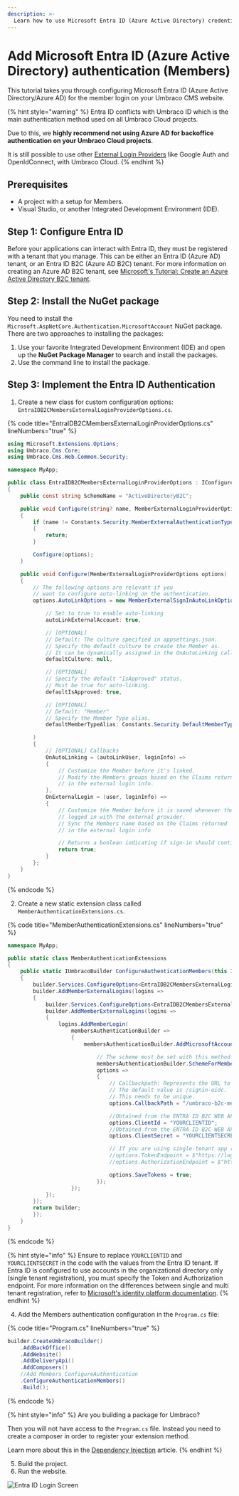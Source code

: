 ```yaml
---
description: >-
  Learn how to use Microsoft Entra ID (Azure Active Directory) credentials to login to Umbraco as a member.
---
```


# Add Microsoft Entra ID (Azure Active Directory) authentication (Members)

This tutorial takes you through configuring Microsoft Entra ID (Azure Active Directory/Azure AD) for the member login on your Umbraco CMS website.

{% hint style="warning" %}
Entra ID conflicts with Umbraco ID which is the main authentication method used on all Umbraco Cloud projects.

Due to this, we **highly recommend not using Azure AD for backoffice authentication on your Umbraco Cloud projects**.

It is still possible to use other [External Login Providers](../reference/security/external-login-providers.md) like Google Auth and OpenIdConnect, with Umbraco Cloud.
{% endhint %}

## Prerequisites

* A project with a setup for Members.
* Visual Studio, or another Integrated Development Environment (IDE).

## Step 1: Configure Entra ID

Before your applications can interact with Entra ID, they must be registered with a tenant that you manage. This can be either an Entra ID (Azure AD) tenant, or an Entra ID B2C (Azure AD B2C) tenant. For more information on creating an Azure AD B2C tenant, see [Microsoft's Tutorial: Create an Azure Active Directory B2C tenant](https://learn.microsoft.com/en-us/azure/active-directory-b2c/tutorial-create-tenant).

## Step 2: Install the NuGet package

You need to install the `Microsoft.AspNetCore.Authentication.MicrosoftAccount` NuGet package. There are two approaches to installing the packages:

1. Use your favorite Integrated Development Environment (IDE) and open up the **NuGet Package Manager** to search and install the packages.
2. Use the command line to install the package.

## Step 3: Implement the Entra ID Authentication

1. Create a new class for custom configuration options: `EntraIDB2CMembersExternalLoginProviderOptions.cs`.

{% code title="EntraIDB2CMembersExternalLoginProviderOptions.cs" lineNumbers="true" %}
```csharp
using Microsoft.Extensions.Options;
using Umbraco.Cms.Core;
using Umbraco.Cms.Web.Common.Security;

namespace MyApp;

public class EntraIDB2CMembersExternalLoginProviderOptions : IConfigureNamedOptions<MemberExternalLoginProviderOptions>
{
    public const string SchemeName = "ActiveDirectoryB2C";

    public void Configure(string? name, MemberExternalLoginProviderOptions options)
    {
        if (name != Constants.Security.MemberExternalAuthenticationTypePrefix + SchemeName)
        {
            return;
        }

        Configure(options);
    }

    public void Configure(MemberExternalLoginProviderOptions options)
    {
        // The following options are relevant if you
        // want to configure auto-linking on the authentication.
        options.AutoLinkOptions = new MemberExternalSignInAutoLinkOptions(

            // Set to true to enable auto-linking
            autoLinkExternalAccount: true,

            // [OPTIONAL]
            // Default: The culture specified in appsettings.json.
            // Specify the default culture to create the Member as.
            // It can be dynamically assigned in the OnAutoLinking callback.
            defaultCulture: null,

            // [OPTIONAL]
            // Specify the default "IsApproved" status.
            // Must be true for auto-linking.
            defaultIsApproved: true,

            // [OPTIONAL]
            // Default: "Member"
            // Specify the Member Type alias.
            defaultMemberTypeAlias: Constants.Security.DefaultMemberTypeAlias

        )
        {
            // [OPTIONAL] Callbacks
            OnAutoLinking = (autoLinkUser, loginInfo) =>
            {
                // Customize the Member before it's linked.
                // Modify the Members groups based on the Claims returned
                // in the external login info.
            },
            OnExternalLogin = (user, loginInfo) =>
            {
                // Customize the Member before it is saved whenever they have
                // logged in with the external provider.
                // Sync the Members name based on the Claims returned
                // in the external login info

                // Returns a boolean indicating if sign-in should continue or not.
                return true;
            }
        };
    }
}
```
{% endcode %}

2. Create a new static extension class called `MemberAuthenticationExtensions.cs`.

{% code title="MemberAuthenticationExtensions.cs" lineNumbers="true" %}
```csharp
namespace MyApp;

public static class MemberAuthenticationExtensions
{
    public static IUmbracoBuilder ConfigureAuthenticationMembers(this IUmbracoBuilder builder)
    {
        builder.Services.ConfigureOptions<EntraIDB2CMembersExternalLoginProviderOptions>();
        builder.AddMemberExternalLogins(logins =>
        {
            builder.Services.ConfigureOptions<EntraIDB2CMembersExternalLoginProviderOptions>();
            builder.AddMemberExternalLogins(logins =>
            {
                logins.AddMemberLogin(
                    membersAuthenticationBuilder =>
                    {
                        membersAuthenticationBuilder.AddMicrosoftAccount(

                            // The scheme must be set with this method to work for the external login.
                            membersAuthenticationBuilder.SchemeForMembers(EntraIDB2CMembersExternalLoginProviderOptions.SchemeName),
                            options =>
                            {
                                // Callbackpath: Represents the URL to which the browser should be redirected to.
                                // The default value is /signin-oidc.
                                // This needs to be unique.
                                options.CallbackPath = "/umbraco-b2c-members-signin";

                                //Obtained from the ENTRA ID B2C WEB APP
                                options.ClientId = "YOURCLIENTID";
                                //Obtained from the ENTRA ID B2C WEB APP
                                options.ClientSecret = "YOURCLIENTSECRET";

                                // If you are using single-tenant app registration (e.g. for an intranet site), you must specify the Token Endpoint and Authorization Endpoint:
                                //options.TokenEndpoint = $"https://login.microsoftonline.com/{tenantId}/oauth2/v2.0/token";
                                //options.AuthorizationEndpoint = $"https://login.microsoftonline.com/{tenantId}/oauth2/v2.0/authorize";    

                                options.SaveTokens = true;
                            });
                    });
            });
        });
        return builder;
        });
    }
}
```
{% endcode %}

{% hint style="info" %}
Ensure to replace `YOURCLIENTID` and `YOURCLIENTSECRET` in the code with the values from the Entra ID tenant. If Entra ID is configured to use accounts in the organizational directory only (single tenant registration), you must specify the Token and Authorization endpoint. For more information on the differences between single and multi tenant registration, refer to [Microsoft's identity platform documentation](https://learn.microsoft.com/en-us/entra/identity-platform/howto-modify-supported-accounts).
{% endhint %}

4. Add the Members authentication configuration in the `Program.cs` file:

{% code title="Program.cs" lineNumbers="true" %}

```csharp
builder.CreateUmbracoBuilder()
    .AddBackOffice()
    .AddWebsite()
    .AddDeliveryApi()
    .AddComposers()
    //Add Members ConfigureAuthentication
    .ConfigureAuthenticationMembers()
    .Build();
```

{% endcode %}

{% hint style="info" %}
Are you building a package for Umbraco?

Then you will not have access to the `Program.cs` file. Instead you need to create a composer in order to register your extension method.

Learn more about this in the [Dependency Injection](../reference/using-ioc.md) article.
{% endhint %}

5. Build the project.
6. Run the website.

![Entra ID Login Screen](<../../../10/umbraco-cms/reference/security/images/AD\_Login\_Members (1).png>)
